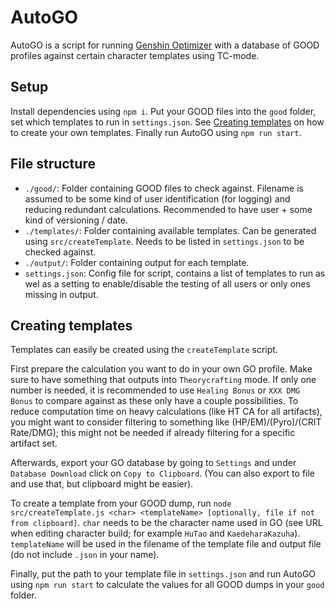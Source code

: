 AutoGO
=======

AutoGO is a script for running [Genshin Optimizer](https://frzyc.github.io/genshin-optimizer/#/) with a database of GOOD profiles against certain character templates using TC-mode.


## Setup
Install dependencies using `npm i`. Put your GOOD files into the `good` folder, set which templates to run in `settings.json`. See [Creating templates](#creating-templates) on how to create your own templates. Finally run AutoGO using `npm run start`. 

## File structure

- `./good/`: Folder containing GOOD files to check against. Filename is assumed to be some kind of user identification (for logging) and reducing redundant calculations. Recommended to have user + some kind of versioning / date.
- `./templates/`: Folder containing available templates. Can be generated using `src/createTemplate`. Needs to be listed in `settings.json` to be checked against.
- `./output/`: Folder containing output for each template.
- `settings.json`: Config file for script, contains a list of templates to run as wel as a setting to enable/disable the testing of all users or only ones missing in output.


## Creating templates

Templates can easily be created using the `createTemplate` script.  

First prepare the calculation you want to do in your own GO profile. Make sure to have something that outputs into `Theorycrafting` mode. If only one number is needed, it is recommended to use `Healing Bonus` or `XXX DMG Bonus` to compare against as these only have a couple possibilities. To reduce computation time on heavy calculations (like HT CA for all artifacts), you might want to consider filtering to something like (HP/EM)/(Pyro)/(CRIT Rate/DMG); this might not be needed if already filtering for a specific artifact set. 

Afterwards, export your GO database by going to `Settings` and under `Database Download` click on `Copy to Clipboard`. (You can also export to file and use that, but clipboard might be easier).  

To create a template from your GOOD dump, run `node src/createTemplate.js <char> <templateName> [optionally, file if not from clipboard]`. `char` needs to be the character name used in GO (see URL when editing character build; for example `HuTao` and `KaedeharaKazuha`). `templateName` will be used in the filename of the template file and output file (do not include `.json` in your name).

Finally, put the path to your template file in `settings.json` and run AutoGO using `npm run start` to calculate the values for all GOOD dumps in your `good` folder.



